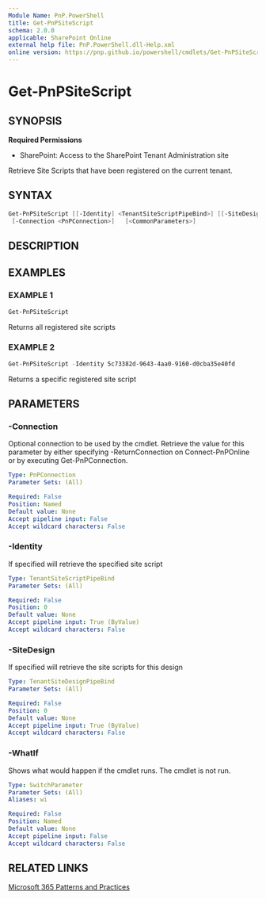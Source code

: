 ```yaml
---
Module Name: PnP.PowerShell
title: Get-PnPSiteScript
schema: 2.0.0
applicable: SharePoint Online
external help file: PnP.PowerShell.dll-Help.xml
online version: https://pnp.github.io/powershell/cmdlets/Get-PnPSiteScript.html
---
```

 
# Get-PnPSiteScript

## SYNOPSIS

**Required Permissions**

* SharePoint: Access to the SharePoint Tenant Administration site

Retrieve Site Scripts that have been registered on the current tenant.

## SYNTAX

```powershell
Get-PnPSiteScript [[-Identity] <TenantSiteScriptPipeBind>] [[-SiteDesign] <TenantSiteDesignPipeBind>]
 [-Connection <PnPConnection>]   [<CommonParameters>]
```

## DESCRIPTION

## EXAMPLES

### EXAMPLE 1
```powershell
Get-PnPSiteScript
```

Returns all registered site scripts

### EXAMPLE 2
```powershell
Get-PnPSiteScript -Identity 5c73382d-9643-4aa0-9160-d0cba35e40fd
```

Returns a specific registered site script

## PARAMETERS

### -Connection
Optional connection to be used by the cmdlet. Retrieve the value for this parameter by either specifying -ReturnConnection on Connect-PnPOnline or by executing Get-PnPConnection.

```yaml
Type: PnPConnection
Parameter Sets: (All)

Required: False
Position: Named
Default value: None
Accept pipeline input: False
Accept wildcard characters: False
```

### -Identity
If specified will retrieve the specified site script

```yaml
Type: TenantSiteScriptPipeBind
Parameter Sets: (All)

Required: False
Position: 0
Default value: None
Accept pipeline input: True (ByValue)
Accept wildcard characters: False
```

### -SiteDesign
If specified will retrieve the site scripts for this design

```yaml
Type: TenantSiteDesignPipeBind
Parameter Sets: (All)

Required: False
Position: 0
Default value: None
Accept pipeline input: True (ByValue)
Accept wildcard characters: False
```

### -WhatIf
Shows what would happen if the cmdlet runs. The cmdlet is not run.

```yaml
Type: SwitchParameter
Parameter Sets: (All)
Aliases: wi

Required: False
Position: Named
Default value: None
Accept pipeline input: False
Accept wildcard characters: False
```

## RELATED LINKS

[Microsoft 365 Patterns and Practices](https://aka.ms/m365pnp)